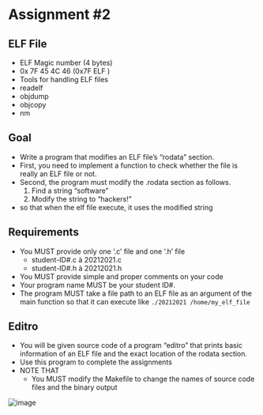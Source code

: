 # Assignment #2

## ELF File

- ELF Magic number (4 bytes)
- 0x 7F 45 4C 46 (0x7F ELF )
- Tools for handling ELF files
- readelf
- objdump
- objcopy
- nm

## Goal
- Write a program that modifies an ELF file’s “rodata” section.
- First, you need to implement a function to check whether the file is
really an ELF file or not.
- Second, the program must modify the .rodata section as follows.
  1. Find a string “software”
  2. Modify the string to “hackers!”
- so that when the elf file execute, it uses the modified string

## Requirements

- You MUST provide only one ‘.c’ file and one ‘.h’ file
  - student-ID#.c à 20212021.c
  - student-ID#.h à 20212021.h
- You MUST provide simple and proper comments on your code
- Your program name MUST be your student ID#.
- The program MUST take a file path to an ELF file as an argument of the
main function so that it can execute like `./20212021 /home/my_elf_file`

## Editro
- You will be given source code of a program “editro” that prints basic
information of an ELF file and the exact location of the rodata section.
- Use this program to complete the assignments
- NOTE THAT
  - You MUST modify the Makefile to change the names of source code
  files and the binary output

![image](https://user-images.githubusercontent.com/50647845/152655755-2dc1ba28-5e2b-47f1-a5e0-d2d10253d170.png)

